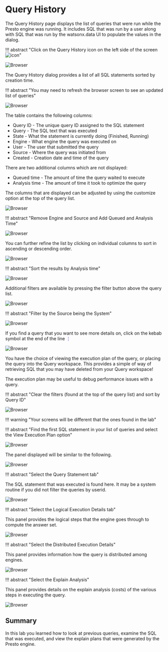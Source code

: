 # Query History

The Query History page displays the list of queries that were run while the Presto engine was running. It includes SQL that was run by a user along with SQL that was run by the watsonx.data UI to populate the values in the dialog.

!!! abstract "Click on the Query History icon on the left side of the screen<br>![icon](wxd-images/wxd-intro-history-icon.png)"

![Browser](wxd-images/wxd-intro-select-queryhistory.png) 

The Query History dialog provides a list of all SQL statements sorted by creation time.

!!! abstract "You may need to refresh the browser screen to see an updated list of queries"

![Browser](wxd-images/wxd-intro-query-history.png) 

The table contains the following columns:

* Query ID - The unique query ID assigned to the SQL statement
* Query - The SQL text that was executed
* State - What the statement is currently doing (Finished, Running)
* Engine - What engine the query was executed on
* User - The user that submitted the query
* Source - Where the query was initiated from 
* Created - Creation date and time of the query

There are two additional columns which are not displayed:

* Queued time - The amount of time the query waited to execute
* Analysis time - The amount of time it took to optimize the query

The columns that are displayed can be adjusted by using the customize option at the top of the query list.

![Browser](wxd-images/wxd-intro-history-customize.png) 

!!! abstract "Remove Engine and Source and Add Queued and Analysis Time"

![Browser](wxd-images/wxd-intro-history-adjusted.png) 

You can further refine the list by clicking on individual columns to sort in ascending or descending order.

![Browser](wxd-images/wxd-intro-history-sort.png) 

!!! abstract "Sort the results by Analysis time"

![Browser](wxd-images/wxd-intro-history-analysis.png) 

Additional filters are available by pressing the filter button above the query list.

![Browser](wxd-images/wxd-intro-history-filters.png) 

!!! abstract "Filter by the Source being the System"

![Browser](wxd-images/wxd-intro-history-system.png)

If you find a query that you want to see more details on, click on the kebab symbol at the end of the line <span style="font-style:bold; color:blue;">&vellip;</span>

![Browser](wxd-images/wxd-intro-history-interest.png)

You have the choice of viewing the execution plan of the query, or placing the query into the Query workspace. This provides a simple of way of retrieving SQL that you may have deleted from your Query workspace!

The execution plan may be useful to debug performance issues with a query. 

!!! abstract "Clear the filters (found at the top of the query list) and sort by Query ID"

![Browser](wxd-images/wxd-intro-history-queryid.png)

!!! warning "Your screens will be different that the ones found in the lab"

!!! abstract "Find the first SQL statement in your list of queries and select the View Execution Plan option"

![Browser](wxd-images/wxd-intro-history-1stSQL.png)

The panel displayed will be similar to the following.

![Browser](wxd-images/wxd-intro-history-logical.png)

!!! abstract "Select the Query Statement tab"

The SQL statement that was executed is found here. It may be a system routine if you did not filter the queries by userid.

![Browser](wxd-images/wxd-intro-history-sqltext.png)

!!! abstract "Select the Logical Execution Details tab"

This panel provides the logical steps that the engine goes through to compute the answer set.

![Browser](wxd-images/wxd-intro-history-logical.png)

!!! abstract "Select the Distributed Execution Details" 

This panel provides information how the query is distributed among engines. 

![Browser](wxd-images/wxd-intro-history-distributed.png)

!!! abstract "Select the Explain Analysis"

This panel provides details on the explain analysis (costs) of the various steps in executing the query.

![Browser](wxd-images/wxd-intro-history-explain.png)

## Summary

In this lab you learned how to look at previous queries, examine the SQL that was executed, and view the explain plans that were generated by the Presto engine.











